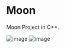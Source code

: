 # Moon

Moon Project in C++.

![image](https://github.com/user-attachments/assets/c474f084-d094-44be-bbba-22c215dbb912)
![image](https://github.com/user-attachments/assets/d7c088f5-3d8f-4f6c-acf2-da40e9c409fd)
